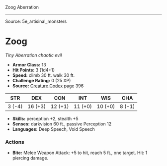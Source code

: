 <MonsterName/>Zoog</MonsterName>
<CreatureType/>Aberration</CreatureType>



---

Source: 5e_artisinal_monsters

# Zoog

*Tiny* *Aberration* *chaotic evil*

- **Armor Class:** 13
- **Hit Points:** 3 (1d4+1)
- **Speed:** climb 30 ft. walk 30 ft.
- **Challenge Rating:** 0 (25 XP)
- **Source:** [Creature Codex](https://koboldpress.com/kpstore/product/creature-codex-for-5th-edition-dnd) page 396

| STR | DEX | CON | INT | WIS | CHA |
| --- | --- | --- | --- | --- | --- |
| 3 (-4) | 16 (+3) | 12 (+1) | 11 (+0) | 10 (+0) | 8 (-1) |

- **Skills:** perception +2, stealth +5
- **Senses:** darkvision 60 ft., passive Perception 12
- **Languages:** Deep Speech, Void Speech

### Actions

- **Bite:** Melee Weapon Attack: +5 to hit, reach 5 ft., one target. Hit: 1 piercing damage.




